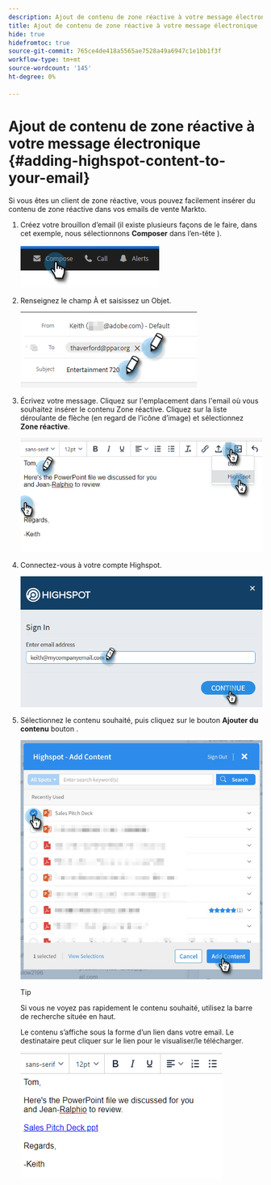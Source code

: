 ```yaml
---
description: Ajout de contenu de zone réactive à votre message électronique - Documents Marketo - Documentation du produit
title: Ajout de contenu de zone réactive à votre message électronique
hide: true
hidefromtoc: true
source-git-commit: 765ce4de418a5565ae7528a49a6947c1e1bb1f3f
workflow-type: tm+mt
source-wordcount: '145'
ht-degree: 0%

---
```


# Ajout de contenu de zone réactive à votre message électronique {#adding-highspot-content-to-your-email}

Si vous êtes un client de zone réactive, vous pouvez facilement insérer du contenu de zone réactive dans vos emails de vente Markto.

1. Créez votre brouillon d’email (il existe plusieurs façons de le faire, dans cet exemple, nous sélectionnons **Composer** dans l’en-tête ).

   ![](assets/adding-highspot-content-to-your-email-1.png)

1. Renseignez le champ À et saisissez un Objet.

   ![](assets/adding-highspot-content-to-your-email-2.png)

1. Écrivez votre message. Cliquez sur l&#39;emplacement dans l&#39;email où vous souhaitez insérer le contenu Zone réactive. Cliquez sur la liste déroulante de flèche (en regard de l’icône d’image) et sélectionnez **Zone réactive**.

   ![](assets/adding-highspot-content-to-your-email-3.png)

1. Connectez-vous à votre compte Highspot.

   ![](assets/adding-highspot-content-to-your-email-4.png)

1. Sélectionnez le contenu souhaité, puis cliquez sur le bouton **Ajouter du contenu** bouton .

   ![](assets/adding-highspot-content-to-your-email-5.png)

   >[!TIP]
   >
   >Si vous ne voyez pas rapidement le contenu souhaité, utilisez la barre de recherche située en haut.

   Le contenu s’affiche sous la forme d’un lien dans votre email. Le destinataire peut cliquer sur le lien pour le visualiser/le télécharger.

   ![](assets/adding-highspot-content-to-your-email-6.png)
